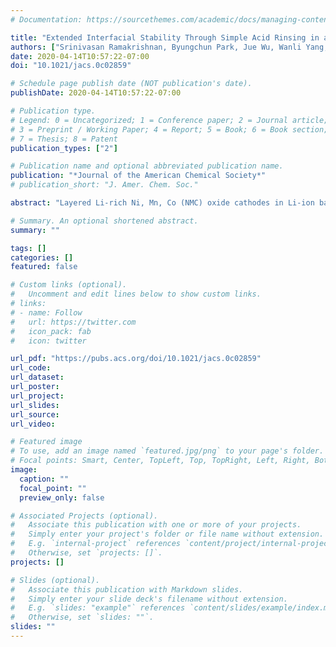 ```yaml
---
# Documentation: https://sourcethemes.com/academic/docs/managing-content/

title: "Extended Interfacial Stability Through Simple Acid Rinsing in a Li-rich Oxide Cathode Material"
authors: ["Srinivasan Ramakrishnan, Byungchun Park, Jue Wu, Wanli Yang,Bryan D. McCloskey"]
date: 2020-04-14T10:57:22-07:00
doi: "10.1021/jacs.0c02859"

# Schedule page publish date (NOT publication's date).
publishDate: 2020-04-14T10:57:22-07:00

# Publication type.
# Legend: 0 = Uncategorized; 1 = Conference paper; 2 = Journal article;
# 3 = Preprint / Working Paper; 4 = Report; 5 = Book; 6 = Book section;
# 7 = Thesis; 8 = Patent
publication_types: ["2"]

# Publication name and optional abbreviated publication name.
publication: "*Journal of the American Chemical Society*"
# publication_short: "J. Amer. Chem. Soc."

abstract: "Layered Li-rich Ni, Mn, Co (NMC) oxide cathodes in Li-ion batteries provide high specific capacities (>250 mAh/g) via O-redox at high voltages. However, associated high-voltage interfacial degradation processes require strategies for effective electrode surface passivation. Here, we show that an acidic surface treatment of a Li-rich NMC layered oxide cathode material leads to a substantial suppression of CO2 and O2 evolution, ~90% and ~100% respectively, during the first charge up to 4.8 V vs. Li+/0. CO2 suppression is related to Li2CO3 removal as well as effective surface passivation against electrolyte degradation. This treatment does not result in any loss of discharge capacity and provides superior long-term cycling and rate performance compared to as-received, untreated materials. We also quantify the extent of lattice oxygen participation in charge compensation (“O-redox”) during Li+ removal by a novel ex-situ acid titration. Our results indicate that the peroxo-like species resulting from O-redox originate on the surface at least 300 mV earlier than the activation plateau region around 4.5 V. X-ray photoelectron spectra and Mn-L X-ray absorption spectra of the cathode powders reveal a Li+ deficiency and a partial reduction of Mn ions on the surface of the acid-treated material. More interestingly, although the irreversible oxygen evolution is greatly suppressed through the surface treatment, our O K-edge resonant inelastic X-ray scattering shows the lattice O-redox behavior largely sustained. The acidic treatment, therefore, only optimizes the surface of the Li-rich material and almost eliminates the irreversible gas evolution, leading to improved cycling and rate performance. This work therefore presents a simple yet effective approach to passivate cathode surfaces against interfacial instabilities during high-voltage battery operation."

# Summary. An optional shortened abstract.
summary: ""

tags: []
categories: []
featured: false

# Custom links (optional).
#   Uncomment and edit lines below to show custom links.
# links:
# - name: Follow
#   url: https://twitter.com
#   icon_pack: fab
#   icon: twitter

url_pdf: "https://pubs.acs.org/doi/10.1021/jacs.0c02859"
url_code:
url_dataset:
url_poster:
url_project:
url_slides:
url_source:
url_video:

# Featured image
# To use, add an image named `featured.jpg/png` to your page's folder. 
# Focal points: Smart, Center, TopLeft, Top, TopRight, Left, Right, BottomLeft, Bottom, BottomRight.
image:
  caption: ""
  focal_point: ""
  preview_only: false

# Associated Projects (optional).
#   Associate this publication with one or more of your projects.
#   Simply enter your project's folder or file name without extension.
#   E.g. `internal-project` references `content/project/internal-project/index.md`.
#   Otherwise, set `projects: []`.
projects: []

# Slides (optional).
#   Associate this publication with Markdown slides.
#   Simply enter your slide deck's filename without extension.
#   E.g. `slides: "example"` references `content/slides/example/index.md`.
#   Otherwise, set `slides: ""`.
slides: ""
---
```

